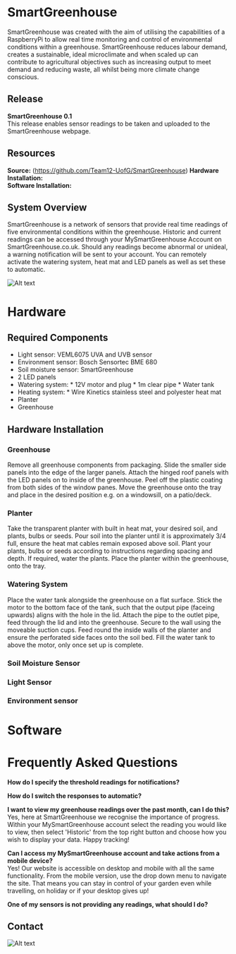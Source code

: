 # SmartGreenhouse
SmartGreenhouse was created with the aim of utilising the capabilities of a RaspberryPi to allow real time monitoring and control of environmental conditions within a greenhouse.  SmartGreenhouse reduces labour demand, creates a sustainable, ideal microclimate and when scaled up can contribute to agricultural objectives such as increasing output to meet demand and reducing waste, all whilst being more climate change conscious. 

## Release
**SmartGreenhouse 0.1**  
This release enables sensor readings to be taken and uploaded to the SmartGreenhouse webpage.

## Resources
**Source:**  (https://github.com/Team12-UofG/SmartGreenhouse)
**Hardware Installation:**  
**Software Installation:**  

## System Overview 
SmartGreenhouse is a network of sensors that provide real time readings of five environmental conditions within the greenhouse. Historic and current readings can be accessed through your MySmartGreenhouse Account on SmartGreenhouse.co.uk. Should any readings become abnormal or unideal, a warning notification will be sent to your account. You can remotely activate the watering system, heat mat and LED panels as well as set these to automatic.

![Alt text](https://github.com/Team12-UofG/SmartGreenhouse/blob/media/SYSTEM.jpg?raw=true)

# Hardware 
## Required Components
* Light sensor: VEML6075 UVA and UVB sensor
* Environment sensor: Bosch Sensortec BME 680
* Soil moisture sensor: SmartGreenhouse 
* 2 LED panels
* Watering system: * 12V motor and plug
                   * 1m clear pipe
                   * Water tank
* Heating system: * Wire Kinetics stainless steel and polyester heat mat
* Planter
* Greenhouse

## Hardware Installation
### Greenhouse
Remove all greenhouse components from packaging. Slide the smaller side panels into the edge of the larger panels. Attach the hinged roof panels with the LED panels on to inside of the greenhouse. Peel off the plastic coating from both sides of the window panes. Move the greenhouse onto the tray and place in the desired position e.g. on a windowsill, on a patio/deck.

### Planter
Take the transparent planter with built in heat mat, your desired soil, and plants, bulbs or seeds. Pour soil into the planter until it is approximately 3/4 full, ensure the heat mat cables remain exposed above soil. Plant your plants, bulbs or seeds according to instructions regarding spacing and depth. If required, water the plants. Place the planter within the greenhouse, onto the tray.

### Watering System
Place the water tank alongside the greenhouse on a flat surface. Stick the motor to the bottom face of the tank, such that the output pipe (faceing upwards) aligns with the hole in the lid. Attach the pipe to the outlet pipe, feed through the lid and into the greenhouse. Secure to the wall using the moveable suction cups. Feed round the inside walls of the planter and ensure the perforated side faces onto the soil bed. Fill the water tank to above the motor, only once set up is complete. 

### Soil Moisture Sensor
### Light Sensor 
### Environment sensor 

# Software 

# Frequently Asked Questions
**How do I specify the threshold readings for notifications?**  

**How do I switch the responses to automatic?**  

**I want to view my greenhouse readings over the past month, can I do this?**  
Yes, here at SmartGreenhouse we recognise the importance of progress. Within your MySmartGreenhouse account select the reading you would like to view, then select 'Historic' from the top right button and choose how you wish to display your data. Happy tracking!

**Can I access my MySmartGreenhouse account and take actions from a mobile device?**  
Yes! Our website is accessible on desktop and mobile with all the same functionality. From the mobile version, use the drop down menu to navigate the site. That means you can stay in control of your garden even while travelling, on holiday or if your desktop gives up!

**One of my sensors is not providing any readings, what should I do?**  

## Contact
![Alt text](https://github.com/Team12-UofG/SmartGreenhouse/blob/media/SocialMedia.png?raw=true)
